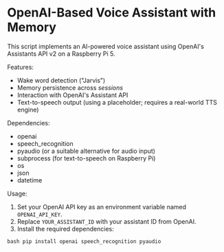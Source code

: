# OpenAI-Based Voice Assistant with Memory

This script implements an AI-powered voice assistant using OpenAI's Assistants API v2 on a Raspberry Pi 5.

Features:
- Wake word detection ("Jarvis")
- Memory persistence across *sessions*
- Interaction with OpenAI's Assistant API
- Text-to-speech output (using a placeholder; requires a real-world TTS engine)

Dependencies:
- openai
- speech_recognition
- pyaudio (or a suitable alternative for audio input)
- subprocess (for text-to-speech on Raspberry Pi)
- os
- json
- datetime

Usage:
1. Set your OpenAI API key as an environment variable named `OPENAI_API_KEY`.
2. Replace `YOUR_ASSISTANT_ID` with your assistant ID from OpenAI.
3. Install the required dependencies:

```
bash pip install openai speech_recognition pyaudio
```
